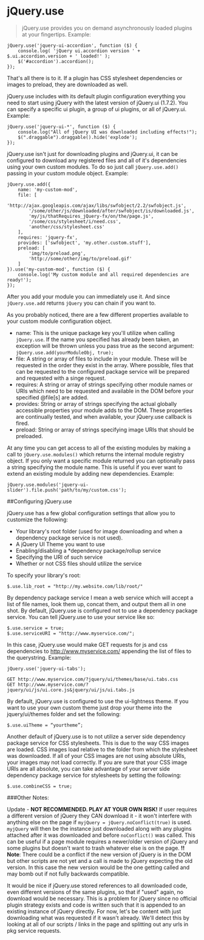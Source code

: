 # jQuery.use

> jQuery.use provides you on demand asynchronously loaded plugins at your fingertips. Example:

	jQuery.use('jquery-ui-accordion', function ($) {
    	console.log( 'jQuery ui.accordion version ' + $.ui.accordion.version + ' loaded!' );
    	$('#accordion').accordion();
	});

That's all there is to it. If a plugin has CSS stylesheet dependencies or images to preload, they are downloaded as well.

jQuery.use includes with its default plugin configuration everything you need to start using jQuery with the latest version of jQuery.ui (1.7.2). You can specify a specific ui plugin, a group of ui plugins, or all of jQuery.ui. 
Example:

	jQuery.use('jquery-ui-*', function ($) { 
		console.log("All of jQuery UI was downloaded including effects!");
		$(".draggable").draggable().hide('explode');
	});

jQuery.use isn't just for downloading plugins and jQuery.ui, it can be configured to download any registered files and all of it's dependencies using your own custom modules. To do so just call `jQuery.use.add()` passing in your custom module object. 
Example:

	jQuery.use.add({
		name: 'my-custom-mod',
		file: [
			'http://ajax.googleapis.com/ajax/libs/swfobject/2.2/swfobject.js',
			'/some/other/js/downloaded/after/swfobject/is/downloaded.js',
			'my/js/thatRequires_jQuery-fx/on/the/page.js',
			'/some/css/stylesheet/i/need.css',
			'another/css/stylesheet.css'
		],
		requires: 'jquery-fx',
		provides: ['swfobject', 'my.other.custom.stuff'],
		preload: [
			'img/to/preload.png',
			'http://some/other/img/to/preload.gif'
		]
	}).use('my-custom-mod', function ($) {
		console.log('My custom module and all required dependencies are ready!');
	});

After you add your module you can immediately use it. And since `jQuery.use.add` returns `jQuery` you can chain if you want to.

As you probably noticed, there are a few different properties available to your custom module configuration object.

- 	name: This is the unique package key you'll utilize when calling `jQuery.use`. If the name you specified has already been taken, an exception will be thrown unless you pass true as the second argument: `jQuery.use.add(yourModuleObj, true);`
- 	file: A string or array of files to include in your module. These will be requested in the order they exist in the array. Where possible, files that can be requested to the configured package service will be prepared and requested with a singe request. 
- 	requires: A string or array of strings specifying other module names or URIs which need to be requested and available in the DOM before your specified @file[s] are added.
- 	provides: String or array of strings specifying the actual globally accessible properties your module adds to the DOM. These properties are continually tested, and when available, your jQuery.use callback is fired. 
- 	preload: String or array of strings specifying image URIs that should be preloaded.

At any time you can get access to all of the existing modules by making a call to `jQuery.use.modules()` which returns the internal module registry object. If you only want a specific module returned you can optionally pass a string specifying the module name. This is useful if you ever want to extend an existing module by adding new dependencies. 
Example:

	jQuery.use.modules('jquery-ui-slider').file.push('path/to/my/custom.css');
 

##Configuring jQuery.use 

jQuery.use has a few global configuration settings that allow you to customize the following:

- 	Your library's root folder (used for image downloading and when a dependency package service is not used).
- 	A jQuery UI Theme you want to use
- 	Enabling/disabling a *dependency package/rollup service
- 	Specifying the URI of such service
- 	Whether or not CSS files should utilize the service

To specify your library's root:
 
	$.use.lib_root = "http://my.website.com/lib/root/"

By dependency package service I mean a web service which will accept a list of file names, look them up, concat them, and output them all in one shot. By default, jQuery.use is configured not to use a dependency package service. You can tell jQuery.use to use your service like so:
 
	$.use.service = true;
	$.use.serviceURI = "http://www.myservice.com/";

In this case, jQuery.use would make GET requests for js and css dependencies to http://www.myservice.com/ appending the list of files to the querystring. 
Example:

	jQuery.use('jquery-ui-tabs');

	GET http://www.myservice.com/?jquery/ui/themes/base/ui.tabs.css
	GET http://www.myservice.com/?jquery/ui/js/ui.core.js&jquery/ui/js/ui.tabs.js
 

By default, jQuery.use is configured to use the ui-lightness theme. If you want to use your own custom theme just drop your theme into the jquery/ui/themes folder and set the following:

	$.use.uiTheme = “yourtheme”;


Another default of jQuery.use is to not utilize a server side dependency package service for CSS stylesheets. This is due to the way CSS images are loaded. CSS images load relative to the folder from which the stylesheet was downloaded. If all of your CSS images are not using absolute URIs, your images may not load correctly. If you are sure that your CSS image URIs are all absolute, you can take advantage of your server side dependency package service for stylesheets by setting the following:

	$.use.combineCSS = true;


###Other Notes:

Update - **NOT RECOMMENDED. PLAY AT YOUR OWN RISK!**
If user requires a different version of jQuery they CAN download it - it won't interfere with anything else on the page if `myjQuery = jQuery.noConflict(true)` is used. `myjQuery` will then be the instance just downloaded along with any plugins attached after it was downloaded and before `noConflict()` was called. This can be useful if a page module requires a newer/older version of jQuery and some plugins but doesn't want to trash whatever else is on the page. **!! Note**: There could be a conflict if the new version of jQuery is in the DOM but other scripts are not yet and a call is made to jQuery expecting the old version. In this case the new version would be the one getting called and may bomb out if not fully backwards compatible.

It would be nice if jQuery.use stored references to all downloaded code, even different versions of the same plugins, so that if "used" again, no download would be necessary. This is a problem for jQuery since no official plugin strategy exists and code is written such that it is appended to an existing instance of jQuery directly. For now, let's be content with just downloading what was requested if it wasn't already. We'll detect this by looking at all of our scripts / links in the page and splitting out any urls in pkg service requests.